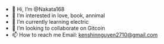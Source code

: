 - 👋 Hi, I’m @Nakata168
- 👀 I’m interested in love, book, annimal
- 🌱 I’m currently learning electric
- 💞️ I’m looking to collaborate on Gitcoin
- 📫 How to reach me Email: kenshinnguyen2710@gmail.com
